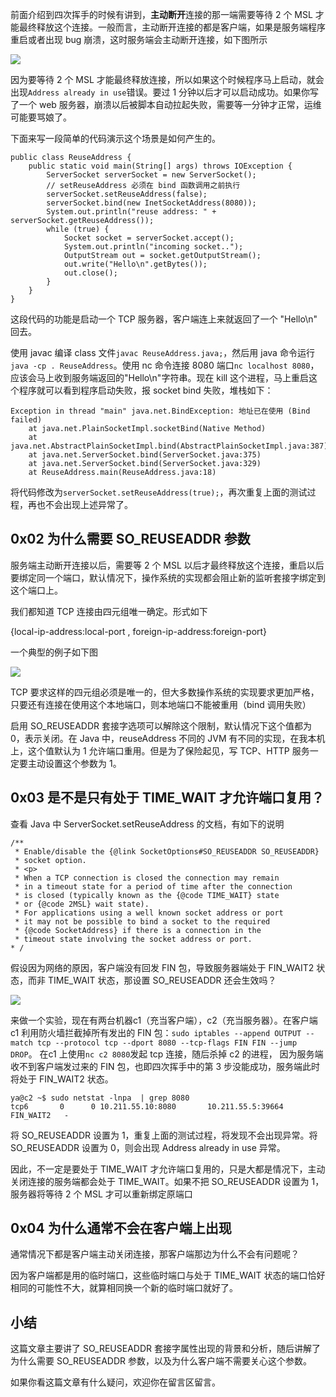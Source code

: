 前面介绍到四次挥手的时候有讲到，**主动断开**连接的那一端需要等待 2 个 MSL 才能最终释放这个连接。一般而言，主动断开连接的都是客户端，如果是服务端程序重启或者出现 bug 崩溃，这时服务端会主动断开连接，如下图所示

![](https://user-gold-cdn.xitu.io/2019/2/25/169230452f26de90?w=1222&h=944&f=jpeg&s=127710)

因为要等待 2 个 MSL 才能最终释放连接，所以如果这个时候程序马上启动，就会出现`Address already in use`错误。要过 1 分钟以后才可以启动成功。如果你写了一个 web 服务器，崩溃以后被脚本自动拉起失败，需要等一分钟才正常，运维可能要骂娘了。

下面来写一段简单的代码演示这个场景是如何产生的。

```
public class ReuseAddress {
    public static void main(String[] args) throws IOException {
        ServerSocket serverSocket = new ServerSocket();
        // setReuseAddress 必须在 bind 函数调用之前执行
        serverSocket.setReuseAddress(false);
        serverSocket.bind(new InetSocketAddress(8080));
        System.out.println("reuse address: " + serverSocket.getReuseAddress());
        while (true) {
            Socket socket = serverSocket.accept();
            System.out.println("incoming socket..");
            OutputStream out = socket.getOutputStream();
            out.write("Hello\n".getBytes());
            out.close();
        }
    }
}

```

这段代码的功能是启动一个 TCP 服务器，客户端连上来就返回了一个 "Hello\\n" 回去。

使用 javac 编译 class 文件`javac ReuseAddress.java;`，然后用 java 命令运行`java -cp . ReuseAddress`。使用 nc 命令连接 8080 端口`nc localhost 8080`，应该会马上收到服务端返回的"Hello\\n"字符串。现在 kill 这个进程，马上重启这个程序就可以看到程序启动失败，报 socket bind 失败，堆栈如下：

```
Exception in thread "main" java.net.BindException: 地址已在使用 (Bind failed)
	at java.net.PlainSocketImpl.socketBind(Native Method)
	at java.net.AbstractPlainSocketImpl.bind(AbstractPlainSocketImpl.java:387)
	at java.net.ServerSocket.bind(ServerSocket.java:375)
	at java.net.ServerSocket.bind(ServerSocket.java:329)
	at ReuseAddress.main(ReuseAddress.java:18)

```

将代码修改为`serverSocket.setReuseAddress(true);`，再次重复上面的测试过程，再也不会出现上述异常了。

## 0x02 为什么需要 SO\_REUSEADDR 参数

服务端主动断开连接以后，需要等 2 个 MSL 以后才最终释放这个连接，重启以后要绑定同一个端口，默认情况下，操作系统的实现都会阻止新的监听套接字绑定到这个端口上。

我们都知道 TCP 连接由四元组唯一确定。形式如下

{local-ip-address:local-port , foreign-ip-address:foreign-port}

一个典型的例子如下图

![](https://user-gold-cdn.xitu.io/2019/2/25/169230452a3ad54a?w=1456&h=398&f=jpeg&s=74683)

TCP 要求这样的四元组必须是唯一的，但大多数操作系统的实现要求更加严格，只要还有连接在使用这个本地端口，则本地端口不能被重用（bind 调用失败）

启用 SO\_REUSEADDR 套接字选项可以解除这个限制，默认情况下这个值都为 0，表示关闭。在 Java 中，reuseAddress 不同的 JVM 有不同的实现，在我本机上，这个值默认为 1 允许端口重用。但是为了保险起见，写 TCP、HTTP 服务一定要主动设置这个参数为 1。

## 0x03 是不是只有处于 TIME\_WAIT 才允许端口复用？

查看 Java 中 ServerSocket.setReuseAddress 的文档，有如下的说明

```
/**
 * Enable/disable the {@link SocketOptions#SO_REUSEADDR SO_REUSEADDR}
 * socket option.
 * <p>
 * When a TCP connection is closed the connection may remain
 * in a timeout state for a period of time after the connection
 * is closed (typically known as the {@code TIME_WAIT} state
 * or {@code 2MSL} wait state).
 * For applications using a well known socket address or port
 * it may not be possible to bind a socket to the required
 * {@code SocketAddress} if there is a connection in the
 * timeout state involving the socket address or port.
* /

```

假设因为网络的原因，客户端没有回发 FIN 包，导致服务器端处于 FIN\_WAIT2 状态，而非 TIME\_WAIT 状态，那设置 SO\_REUSEADDR 还会生效吗？

![](https://user-gold-cdn.xitu.io/2019/2/25/169252c596fbaac0?w=605&h=431&f=jpeg&s=41566)

来做一个实验，现在有两台机器c1（充当客户端），c2（充当服务器）。在客户端 c1 利用防火墙拦截掉所有发出的 FIN 包：`sudo iptables --append OUTPUT --match tcp --protocol tcp --dport 8080 --tcp-flags FIN FIN --jump DROP`。 在c1 上使用`nc c2 8080`发起 tcp 连接，随后杀掉 c2 的进程， 因为服务端收不到客户端发过来的 FIN 包，也即四次挥手中的第 3 步没能成功，服务端此时将处于 FIN\_WAIT2 状态。

```
ya@c2 ~$ sudo netstat -lnpa  | grep 8080
tcp6       0      0 10.211.55.10:8080       10.211.55.5:39664       FIN_WAIT2   -

```

将 SO\_REUSEADDR 设置为 1，重复上面的测试过程，将发现不会出现异常。将 SO\_REUSEADDR 设置为 0，则会出现 Address already in use 异常。

因此，不一定是要处于 TIME\_WAIT 才允许端口复用的，只是大都是情况下，主动关闭连接的服务端都会处于 TIME\_WAIT。如果不把 SO\_REUSEADDR 设置为 1，服务器将等待 2 个 MSL 才可以重新绑定原端口

## 0x04 为什么通常不会在客户端上出现

通常情况下都是客户端主动关闭连接，那客户端那边为什么不会有问题呢？

因为客户端都是用的临时端口，这些临时端口与处于 TIME\_WAIT 状态的端口恰好相同的可能性不大，就算相同换一个新的临时端口就好了。

## 小结

这篇文章主要讲了 SO\_REUSEADDR 套接字属性出现的背景和分析，随后讲解了为什么需要 SO\_REUSEADDR 参数，以及为什么客户端不需要关心这个参数。

如果你看这篇文章有什么疑问，欢迎你在留言区留言。